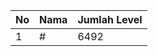 | No | Nama            | Jumlah Level |
|----|-----------------|--------------|
| 1  | #    |    6492        |
